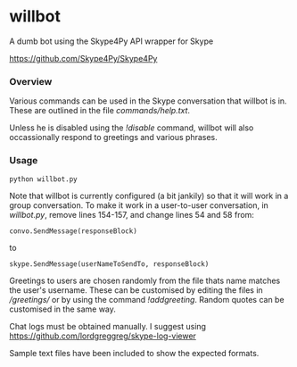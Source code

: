# willbot
A dumb bot using the Skype4Py API wrapper for Skype

https://github.com/Skype4Py/Skype4Py

### Overview
Various commands can be used in the Skype conversation that willbot is in. These are outlined in the file *commands/help.txt*.

Unless he is disabled using the *!disable* command, willbot will also occassionally respond to greetings and various phrases.

### Usage
```
python willbot.py
```

Note that willbot is currently configured (a bit jankily) so that it will work in a group conversation. To make it work in a user-to-user conversation, in *willbot.py*, remove lines 154-157, and change lines 54 and 58 from:
```
convo.SendMessage(responseBlock)
```
to
```
skype.SendMessage(userNameToSendTo, responseBlock)
```

Greetings to users are chosen randomly from the file thats name matches the user's username. These can be customised by editing the files in */greetings/* or by using the command *!addgreeting*. Random quotes can be customised in the same way.

Chat logs must be obtained manually. I suggest using https://github.com/lordgreggreg/skype-log-viewer

Sample text files have been included to show the expected formats.
